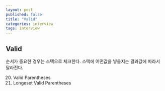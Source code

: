 ```yaml
---
layout: post
published: false
title: "Valid"
categories: interview
tags: interview 
---
```


## Valid

순서가 중요한 경우는 스택으로 체크한다.
스택에 어떤값을 넣을지는 결과값에 따라서 달라진다.

20. Valid Parentheses
32. Longeset Valid Parentheses

